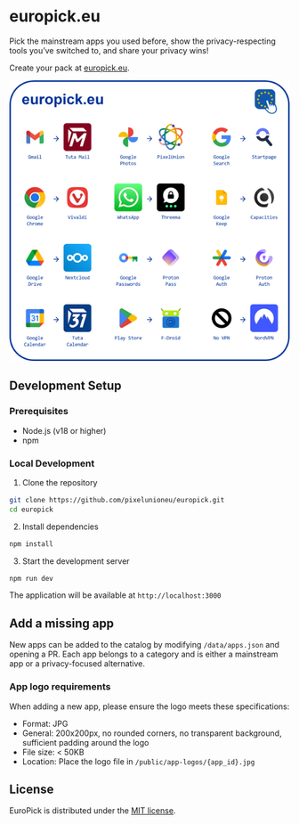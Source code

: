 # europick.eu

Pick the mainstream apps you used before, show the privacy-respecting tools you’ve switched to, and share your privacy wins!

Create your pack at [europick.eu](https://europick.eu).

![EuroPick Banner](public/og-image.png)

## Development Setup

### Prerequisites

- Node.js (v18 or higher)
- npm

### Local Development

1. Clone the repository

```bash
git clone https://github.com/pixelunioneu/europick.git
cd europick
```

2. Install dependencies

```bash
npm install
```

3. Start the development server

```bash
npm run dev
```

The application will be available at `http://localhost:3000`

## Add a missing app

New apps can be added to the catalog by modifying `/data/apps.json` and opening a PR. Each app belongs to a category and is either a mainstream app or a privacy-focused alternative.

### App logo requirements

When adding a new app, please ensure the logo meets these specifications:

- Format: JPG
- General: 200x200px, no rounded corners, no transparent background, sufficient padding around the logo
- File size: < 50KB
- Location: Place the logo file in `/public/app-logos/{app_id}.jpg`

## License

EuroPick is distributed under the [MIT license](/LICENSE).
